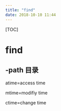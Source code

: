 ```yaml
---
title: "find"
date: 2018-10-10 11:44
---
```



[TOC]


# find







## -path 目录









atime=access time



mtime=modifiy time



ctime=change time





